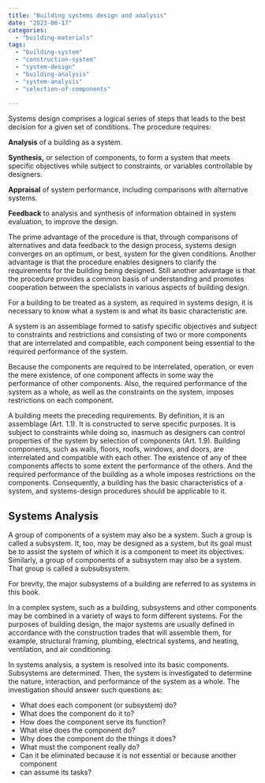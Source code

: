 ```yaml
---
title: "Building systems design and analysis"
date: "2023-06-17"
categories: 
  - "building-materials"
tags: 
  - "building-system"
  - "construction-system"
  - "system-design"
  - "building-analysis"
  - "system-analysis"
  - "selection-of-components"
  
---
```


Systems design comprises a logical series of steps that leads to the best decision for a given set of conditions. The procedure requires:

__Analysis__ of a building as a system.

__Synthesis,__ or selection of components, to form a system that meets specific objectives while subject to constraints, or variables controllable by designers.

__Appraisal__ of system performance, including comparisons with alternative systems.

__Feedback__ to analysis and synthesis of information obtained in system evaluation, to improve the design.

The prime advantage of the procedure is that, through comparisons of alternatives and data feedback to the design process, systems design converges on an optimum, or best, system for the given conditions. Another advantage is that the procedure enables designers to clarify the requirements for the building being designed. Still another advantage is that the procedure provides a common basis of understanding and promotes cooperation between the specialists in various aspects of building design.

For a building to be treated as a system, as required in systems design, it is necessary to know what a system is and what its basic characteristic are.

A system is an assemblage formed to satisfy specific objectives and subject to constraints and restrictions and consisting of two or more components that are interrelated and compatible, each component being essential to the required performance of the system.

Because the components are required to be interrelated, operation, or even the mere existence, of one component affects in some way the performance of other components. Also, the required performance of the system as a whole, as well as the constraints on the system, imposes restrictions on each component.

A building meets the preceding requirements. By definition, it is an assemblage (Art. 1.1). It is constructed to serve specific purposes. It is subject to constraints while doing so, inasmuch as designers can control properties of the system by selection of components (Art. 1.9). Building components, such as walls, floors, roofs, windows, and doors, are interrelated and compatible with each other. The existence of any of thee components affects to some extent the performance of the
others. And the required performance of the building as a whole imposes restrictions on the components. Consequently, a building has the basic characteristics of a
system, and systems-design procedures should be applicable to it.

## Systems Analysis

A group of components of a system may also be a system. Such a group is called a subsystem. It, too, may be designed as a system, but its goal must be to assist the system of which it is a component to meet its objectives. Similarly, a group of components of a subsystem may also be a system. That group is called a subsubsystem.

For brevity, the major subsystems of a building are referred to as systems in this book.

In a complex system, such as a building, subsystems and other components may be combined in a variety of ways to form different systems. For the purposes of building design, the major systems are usually defined in accordance with the construction trades that will assemble them, for example, structural framing, plumbing, electrical systems, and heating, ventilation, and air conditioning.

In systems analysis, a system is resolved into its basic components. Subsystems are determined. Then, the system is investigated to determine the nature, interaction, and performance of the system as a whole. The investigation should answer such questions as:

- What does each component (or subsystem) do?
- What does the component do it to?
- How does the component serve its function?
- What else does the component do?
- Why does the component do the things it does?
- What must the component really do?
- Can it be eliminated because it is not essential or because another component
- can assume its tasks?